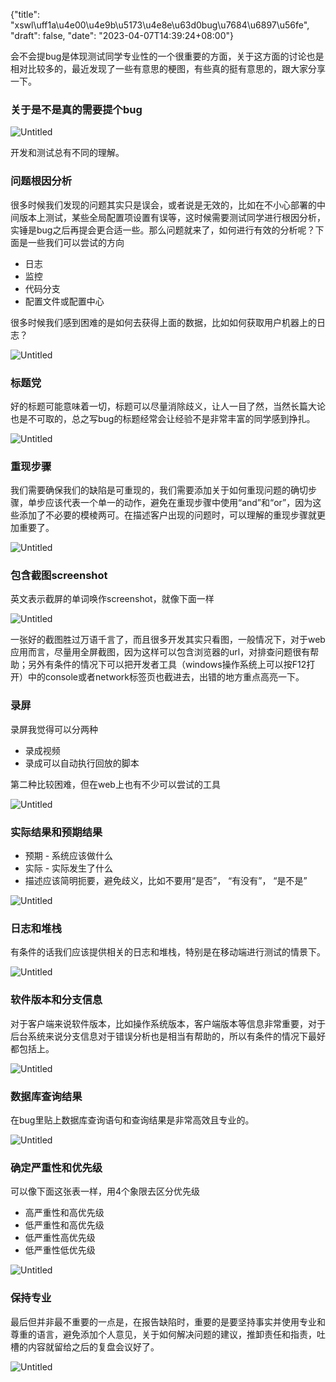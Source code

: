 {"title": "xswl\uff1a\u4e00\u4e9b\u5173\u4e8e\u63d0bug\u7684\u6897\u56fe", "draft": false, "date": "2023-04-07T14:39:24+08:00"}

会不会提bug是体现测试同学专业性的一个很重要的方面，关于这方面的讨论也是相对比较多的，最近发现了一些有意思的梗图，有些真的挺有意思的，跟大家分享一下。

### 关于是不是真的需要提个bug

![Untitled](xswl%EF%BC%9A%E4%B8%80%E4%BA%9B%E5%85%B3%E4%BA%8E%E6%8F%90bug%E7%9A%84%E6%A2%97%E5%9B%BE%209a37b1736d0f4f018a62c3e4a67dbbec/Untitled.png)

开发和测试总有不同的理解。

### 问题根因分析

很多时候我们发现的问题其实只是误会，或者说是无效的，比如在不小心部署的中间版本上测试，某些全局配置项设置有误等，这时候需要测试同学进行根因分析，实锤是bug之后再提会更合适一些。那么问题就来了，如何进行有效的分析呢？下面是一些我们可以尝试的方向

- 日志
- 监控
- 代码分支
- 配置文件或配置中心

很多时候我们感到困难的是如何去获得上面的数据，比如如何获取用户机器上的日志？

![Untitled](xswl%EF%BC%9A%E4%B8%80%E4%BA%9B%E5%85%B3%E4%BA%8E%E6%8F%90bug%E7%9A%84%E6%A2%97%E5%9B%BE%209a37b1736d0f4f018a62c3e4a67dbbec/Untitled%201.png)

### 标题党

好的标题可能意味着一切，标题可以尽量消除歧义，让人一目了然，当然长篇大论也是不可取的，总之写bug的标题经常会让经验不是非常丰富的同学感到挣扎。

![Untitled](xswl%EF%BC%9A%E4%B8%80%E4%BA%9B%E5%85%B3%E4%BA%8E%E6%8F%90bug%E7%9A%84%E6%A2%97%E5%9B%BE%209a37b1736d0f4f018a62c3e4a67dbbec/Untitled%202.png)

### 重现步骤

我们需要确保我们的缺陷是可重现的，我们需要添加关于如何重现问题的确切步骤，单步应该代表一个单一的动作，避免在重现步骤中使用“and”和“or”，因为这些添加了不必要的模棱两可。在描述客户出现的问题时，可以理解的重现步骤就更加重要了。

![Untitled](xswl%EF%BC%9A%E4%B8%80%E4%BA%9B%E5%85%B3%E4%BA%8E%E6%8F%90bug%E7%9A%84%E6%A2%97%E5%9B%BE%209a37b1736d0f4f018a62c3e4a67dbbec/Untitled%203.png)

### 包含截图screenshot

英文表示截屏的单词唤作screenshot，就像下面一样

![Untitled](xswl%EF%BC%9A%E4%B8%80%E4%BA%9B%E5%85%B3%E4%BA%8E%E6%8F%90bug%E7%9A%84%E6%A2%97%E5%9B%BE%209a37b1736d0f4f018a62c3e4a67dbbec/Untitled%204.png)

一张好的截图胜过万语千言了，而且很多开发其实只看图，一般情况下，对于web应用而言，尽量用全屏截图，因为这样可以包含浏览器的url，对排查问题很有帮助；另外有条件的情况下可以把开发者工具（windows操作系统上可以按F12打开）中的console或者network标签页也截进去，出错的地方重点高亮一下。

### 录屏

录屏我觉得可以分两种

- 录成视频
- 录成可以自动执行回放的脚本

第二种比较困难，但在web上也有不少可以尝试的工具

![Untitled](xswl%EF%BC%9A%E4%B8%80%E4%BA%9B%E5%85%B3%E4%BA%8E%E6%8F%90bug%E7%9A%84%E6%A2%97%E5%9B%BE%209a37b1736d0f4f018a62c3e4a67dbbec/Untitled%205.png)

### **实际结果和预期结果**

- 预期 - 系统应该做什么
- 实际 - 实际发生了什么
- 描述应该简明扼要，避免歧义，比如不要用“是否”， “有没有”， “是不是”

![Untitled](xswl%EF%BC%9A%E4%B8%80%E4%BA%9B%E5%85%B3%E4%BA%8E%E6%8F%90bug%E7%9A%84%E6%A2%97%E5%9B%BE%209a37b1736d0f4f018a62c3e4a67dbbec/Untitled%206.png)

### 日志和堆栈

有条件的话我们应该提供相关的日志和堆栈，特别是在移动端进行测试的情景下。

![Untitled](xswl%EF%BC%9A%E4%B8%80%E4%BA%9B%E5%85%B3%E4%BA%8E%E6%8F%90bug%E7%9A%84%E6%A2%97%E5%9B%BE%209a37b1736d0f4f018a62c3e4a67dbbec/Untitled%207.png)

### 软件版本和分支信息

对于客户端来说软件版本，比如操作系统版本，客户端版本等信息非常重要，对于后台系统来说分支信息对于错误分析也是相当有帮助的，所以有条件的情况下最好都包括上。

![Untitled](xswl%EF%BC%9A%E4%B8%80%E4%BA%9B%E5%85%B3%E4%BA%8E%E6%8F%90bug%E7%9A%84%E6%A2%97%E5%9B%BE%209a37b1736d0f4f018a62c3e4a67dbbec/Untitled%208.png)

### **数据库查询结果**

在bug里贴上数据库查询语句和查询结果是非常高效且专业的。

![Untitled](xswl%EF%BC%9A%E4%B8%80%E4%BA%9B%E5%85%B3%E4%BA%8E%E6%8F%90bug%E7%9A%84%E6%A2%97%E5%9B%BE%209a37b1736d0f4f018a62c3e4a67dbbec/Untitled%209.png)

### 确定严重性和优先级

可以像下面这张表一样，用4个象限去区分优先级

- 高严重性和高优先级
- 低严重性和高优先级
- 低严重性高优先级
- 低严重性低优先级

![Untitled](xswl%EF%BC%9A%E4%B8%80%E4%BA%9B%E5%85%B3%E4%BA%8E%E6%8F%90bug%E7%9A%84%E6%A2%97%E5%9B%BE%209a37b1736d0f4f018a62c3e4a67dbbec/Untitled%2010.png)

### 保持专业

最后但并非最不重要的一点是，在报告缺陷时，重要的是要坚持事实并使用专业和尊重的语言，避免添加个人意见，关于如何解决问题的建议，推卸责任和指责，吐槽的内容就留给之后的复盘会议好了。

![Untitled](xswl%EF%BC%9A%E4%B8%80%E4%BA%9B%E5%85%B3%E4%BA%8E%E6%8F%90bug%E7%9A%84%E6%A2%97%E5%9B%BE%209a37b1736d0f4f018a62c3e4a67dbbec/Untitled%2011.png)